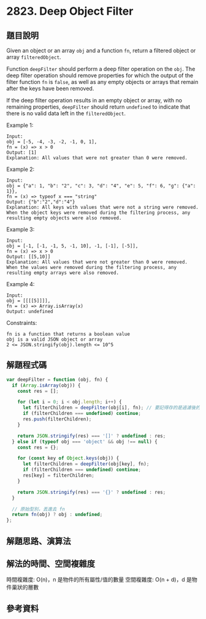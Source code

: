 # 2823. Deep Object Filter

## 題目說明

Given an object or an array `obj` and a function `fn`, return a filtered object or array `filteredObject`.

Function `deepFilter` should perform a deep filter operation on the `obj`. The deep filter operation should remove properties for which the output of the filter function `fn` is `false`, as well as any empty objects or arrays that remain after the keys have been removed.

If the deep filter operation results in an empty object or array, with no remaining properties, `deepFilter` should return `undefined` to indicate that there is no valid data left in the `filteredObject`.

Example 1:

```
Input:
obj = [-5, -4, -3, -2, -1, 0, 1],
fn = (x) => x > 0
Output: [1]
Explanation: All values that were not greater than 0 were removed.
```

Example 2:

```
Input:
obj = {"a": 1, "b": "2", "c": 3, "d": "4", "e": 5, "f": 6, "g": {"a": 1}},
fn = (x) => typeof x === "string"
Output: {"b":"2","d":"4"}
Explanation: All keys with values that were not a string were removed. When the object keys were removed during the filtering process, any resulting empty objects were also removed.
```

Example 3:

```
Input:
obj = [-1, [-1, -1, 5, -1, 10], -1, [-1], [-5]],
fn = (x) => x > 0
Output: [[5,10]]
Explanation: All values that were not greater than 0 were removed. When the values were removed during the filtering process, any resulting empty arrays were also removed.
```

Example 4:

```
Input:
obj = [[[[5]]]],
fn = (x) => Array.isArray(x)
Output: undefined
```

Constraints:

```
fn is a function that returns a boolean value
obj is a valid JSON object or array
2 <= JSON.stringify(obj).length <= 10^5
```

## 解題程式碼

```javascript
var deepFilter = function (obj, fn) {
  if (Array.isArray(obj)) {
    const res = [];

    for (let i = 0; i < obj.length; i++) {
      let filterChildren = deepFilter(obj[i], fn); // 要記得存的是過濾後的子元素
      if (filterChildren === undefined) continue;
      res.push(filterChildren);
    }

    return JSON.stringify(res) === '[]' ? undefined : res;
  } else if (typeof obj === 'object' && obj !== null) {
    const res = {};

    for (const key of Object.keys(obj)) {
      let filterChildren = deepFilter(obj[key], fn);
      if (filterChildren === undefined) continue;
      res[key] = filterChildren;
    }

    return JSON.stringify(res) === '{}' ? undefined : res;
  }

  // 原始型別，丟進去 fn
  return fn(obj) ? obj : undefined;
};
```

## 解題思路、演算法

## 解法的時間、空間複雜度

時間複雜度: O(n)，n 是物件的所有屬性/值的數量
空間複雜度: O(n + d)，d 是物件巢狀的層數

## 參考資料
